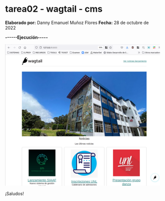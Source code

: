 # tarea02 - wagtail - cms

**Elaborado por:** Danny Emanuel Muñoz Flores
**Fecha:** 28 de octubre de 2022

**------Ejecución-----**

![Imgen](img/wnoticias.png)

¡Saludos!
